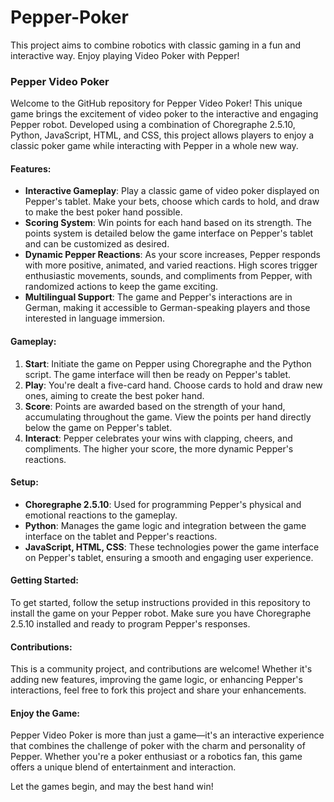 # Pepper-Poker
This project aims to combine robotics with classic gaming in a fun and interactive way. Enjoy playing Video Poker with Pepper!

### Pepper Video Poker

Welcome to the GitHub repository for Pepper Video Poker! This unique game brings the excitement of video poker to the interactive and engaging Pepper robot. Developed using a combination of Choregraphe 2.5.10, Python, JavaScript, HTML, and CSS, this project allows players to enjoy a classic poker game while interacting with Pepper in a whole new way.

#### Features:

- **Interactive Gameplay**: Play a classic game of video poker displayed on Pepper's tablet. Make your bets, choose which cards to hold, and draw to make the best poker hand possible.
- **Scoring System**: Win points for each hand based on its strength. The points system is detailed below the game interface on Pepper's tablet and can be customized as desired.
- **Dynamic Pepper Reactions**: As your score increases, Pepper responds with more positive, animated, and varied reactions. High scores trigger enthusiastic movements, sounds, and compliments from Pepper, with randomized actions to keep the game exciting.
- **Multilingual Support**: The game and Pepper's interactions are in German, making it accessible to German-speaking players and those interested in language immersion.

#### Gameplay: 

1. **Start**: Initiate the game on Pepper using Choregraphe and the Python script. The game interface will then be ready on Pepper's tablet.
2. **Play**: You're dealt a five-card hand. Choose cards to hold and draw new ones, aiming to create the best poker hand. 
3. **Score**: Points are awarded based on the strength of your hand, accumulating throughout the game. View the points per hand directly below the game on Pepper's tablet.
4. **Interact**: Pepper celebrates your wins with clapping, cheers, and compliments. The higher your score, the more dynamic Pepper's reactions.

#### Setup:

- **Choregraphe 2.5.10**: Used for programming Pepper's physical and emotional reactions to the gameplay.
- **Python**: Manages the game logic and integration between the game interface on the tablet and Pepper's reactions.
- **JavaScript, HTML, CSS**: These technologies power the game interface on Pepper's tablet, ensuring a smooth and engaging user experience.

#### Getting Started:

To get started, follow the setup instructions provided in this repository to install the game on your Pepper robot. Make sure you have Choregraphe 2.5.10 installed and ready to program Pepper's responses.

#### Contributions:

This is a community project, and contributions are welcome! Whether it's adding new features, improving the game logic, or enhancing Pepper's interactions, feel free to fork this project and share your enhancements.

#### Enjoy the Game:

Pepper Video Poker is more than just a game—it's an interactive experience that combines the challenge of poker with the charm and personality of Pepper. Whether you're a poker enthusiast or a robotics fan, this game offers a unique blend of entertainment and interaction.

Let the games begin, and may the best hand win!
